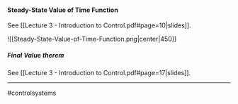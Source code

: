 #### Steady-State Value of Time Function
See [[Lecture 3 - Introduction to Control.pdf#page=10|slides]].

![[Steady-State-Value-of-Time-Function.png|center|450]]

##### Final Value therem
See [[Lecture 3 - Introduction to Control.pdf#page=17|slides]].


---
#controlsystems